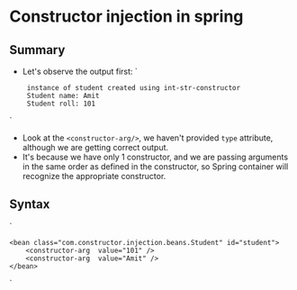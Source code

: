 # Constructor injection in spring

## Summary
- Let's observe the output first:
  `

       instance of student created using int-str-constructor
       Student name: Amit
       Student roll: 101
`
- Look at the `<constructor-arg/>`, we haven't provided `type` attribute, although we are getting correct output.
- It's because we have only 1 constructor, and we are passing arguments in the same order as defined in the constructor, so  Spring container  will recognize the appropriate constructor.

## Syntax
`

    <bean class="com.constructor.injection.beans.Student" id="student">
        <constructor-arg  value="101" />
        <constructor-arg  value="Amit" />
    </bean>

`